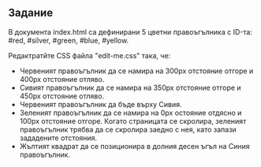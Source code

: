 ## Задание

В документа index.html са дефинирани 5 цветни правоъгълника с ID-та:
#red, #silver, #green, #blue, #yellow.

Редактратйте CSS файла "edit-me.css" така, че:
- Червеният правоъгълник да се намира на 300px отстояние отгоре и 400px отстояние отляво.
- Сивият правоъгълник да се намира на 350px отстояние отгоре и 450px отстояние отляво.
- Червеният правоъгълник да бъде върху Сивия.
- Зеленият правоъгълник да се намира на 0px остояние отдясно и 100px отстояние отгоре. Когато страницата се скролира, зеленият правоъгълник трябва да се скролира заедно с нея, като запази зададените отстояния.
- Жълтият квадрат да се позиционира в долния десен ъгъл на Синия правоъгълник.